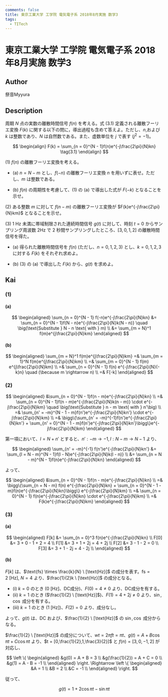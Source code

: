 ```yaml
---
comments: false
title: 東京工業大学 工学院 電気電子系 2018年8月実施 数学3
tags:
  - TITech
---
```

# 東京工業大学 工学院 電気電子系 2018年8月実施 数学3

## **Author**
祭音Myyura

## **Description**
周期 $N$ 点の実数の離散時間信号 $f(n)$ を考える。式 $(3.1)$ 定義される離散フーリエ変換 $F(k)$ に関する以下の問に，導出過程も含めて答えよ。ただし、$n$,および $k$ は整数であり、$N$ は自然数である。また、虚数単位を $j$ で表す $(j^2 = -1)$。

$$
\begin{align}
F(k) = \sum_{n = 0}^{N - 1}f(n)e^{-j\frac{2\pi}{N}kn} \tag{3.1}
\end{align}
$$

(1) $f(n)$ の離散フーリエ変換を考える。

- (a) $n = N - m$ とし、$f(-n)$ の離散フーリエ変換 $n$ を用いずに表せ。ただし、$m$ は整数である。
  
- (b) $f(n)$ の周期性を考慮して、(1) の (a) で導出した式が $F(-k)$ となることを示せ。

(2) ある整数 $m$ に対して $f(n - m)$ の離散フーリエ変換が $F(k)e^{-j\frac{2\pi}{N}km}$ となることを示せ。

(3) $1$ Hz 未満に帯域制限された連続時間信号 $g(t)$ に対して、時刻 $t = 0$ からサンプリング周波数 $2$Hz で $2$ 秒間サンプリングしたところ、$[3,0,1,2]$ の離散時間信号を得た。

- (a) 得られた離散時間信号を $f(n)$ (ただし、$n = 0,1,2,3$) とし、$k = 0,1,2,3$ に対する $F(k)$ をそれぞれ求めよ。
  
- (b) (3) の (a) で導出した $F(k)$ から、$g(t)$ を求めよ。

## **Kai** 
### (1)
#### (a)

$$
\begin{aligned}
\sum_{n = 0}^{N - 1} f(-n)e^{-j\frac{2\pi}{N}kn} &= \sum_{n = 0}^{N - 1}f(N - n)e^{-j\frac{2\pi}{N}k(N - n)} \quad \big(\text{Substitute } N - n \text{ with } m) \\
&= \sum_{m = N}^1 f(m)e^{j\frac{2\pi}{N}km}
\end{aligned}
$$

#### (b)

$$
\begin{aligned}
\sum_{m = N}^1 f(m)e^{j\frac{2\pi}{N}km} =& \sum_{m = 1}^N f(m)e^{j\frac{2\pi}{N}km} \\
=& \sum_{m = 0}^{N - 1} f(m) e^{j\frac{2\pi}{N}km} \\
=& \sum_{n = 0}^{N - 1} f(n) e^{-j\frac{2\pi}{N}(-k)n} \quad (\because m \rightarrow n) \\
=& F[-k]
\end{aligned}
$$

### (2)

$$
\begin{aligned}
&\sum_{n = 0}^{N - 1}f(n - m)e^{-j\frac{2\pi}{N}kn} \\
=& \sum_{n = 0}^{N - 1}f(n - m)e^{-j\frac{2\pi}{N}k(n - m)} \cdot e^{-j\frac{2\pi}{N}km} \quad \big(\text{Substitute } n - m \text{ with } n'\big) \\
=& \sum_{n' = -m}^{N - 1 - m}f(n')e^{-j\frac{2\pi}{N}kn'} \cdot e^{-j\frac{2\pi}{N}km} \\
=& \bigg\{\sum_{n' = -m}^{-1}f(n')e^{-j\frac{2\pi}{N}kn'} + \sum_{n' = 0}^{N - 1 - m}f(n')e^{-j\frac{2\pi}{N}kn'}\bigg\}e^{-j\frac{2\pi}{N}km}
\end{aligned}
$$

第一項において、$l = N + n'$ とすると、$n':-m \rightarrow - 1,l: N - m \rightarrow N - 1$ より、

$$
\begin{aligned}
\sum_{n' = -m}^{-1} f(n')e^{-j\frac{2\pi}{N}kn'} &= \sum_{l = N - m}^{N - 1}f(l - N)e^{-j\frac{2\pi}{N}k(l - n)} \\
&= \sum_{n = N - m}^{N - 1}f(n)e^{-j\frac{2\pi}{N}kn} 
\end{aligned}
$$

よって、

$$
\begin{aligned}
&\sum_{n = 0}^{N - 1}f(n - m)e^{-j\frac{2\pi}{N}kn} \\
=& \bigg\{\sum_{n = N - m} f(n) e^{-j\frac{2\pi}{N}kn} + \sum_{n = 0}^{N - 1 - m}f(n)e^{-j\frac{2\pi}{N}kn}\bigg\} e^{-j\frac{2\pi}{N}km} \\
=& \sum_{n = 0}^{N - 1} f(n)e^{-j\frac{2\pi}{N}kn} \cdot e^{-j\frac{2\pi}{N}km} \\
=& F(k)e^{-j\frac{2\pi}{N}km}
\end{aligned}
$$

### (3)
#### (a)

$$
\begin{aligned}
F[k] &= \sum_{n = 0}^3 f(n)e^{-j\frac{2\pi}{N}kn} \\
F[0] &= 3 + 0 - 1 + 2 = 4 \\
F[1] &= 3 + 1 + 2j = 4 + 2j \\
F[2] &= 3 - 1 - 2 = 0 \\
F[3] &= 3 + 1 - 2j = 4 - 2j \\
\end{aligned}
$$

#### (b)
$F[k]$ は、$\text{fs} \times \frac{k}{N} \ [\text{Hz}]$ の成分を表す。$\text{fs} = 2 \ [\text{Hz}]$, $N = 4$ より、$\frac{1}{2}k \ [\text{Hz}]$ の成分となる。

- (i) $k = 0$ のとき ($0 \ [\text{Hz}]$、DC成分)、$F(0) = 4 \neq 0$ より、DC成分を有する。
- (ii) $k = 1$ のとき ($\frac{1}{2} \ [\text{Hz}]$)、$F(1) = 4 + 2j \neq 0$ より、$\sin,\cos$ 成分を有する。
- (iii) $k = 1$ のとき ($1 \ [\text{Hz}]$)、$F(2) = 0$ より、成分なし。

よって、$g(t)$ は、DC および、$\frac{1}{2} \ [\text{Hz}]$ の $\sin,\cos$ 成分からなる。

$\frac{1}{2} \ [\text{Hz}]$ の成分について、$wt = 2\pi ft = \pi t$、$g(t) = A + B\cos\pi t + C\cos \pi t$ より、$t = [0,\frac{1}{2},1,\frac{3}{2}]$ と $f(n) = [3,0,-1,2]$ が対応し、

$$
\left \{
\begin{aligned}
&g(0) = A + B = 3 \\
&g(\frac{1}{2}) = A + C = 0 \\
&g(1) = A - B = -1 \\
\end{aligned}
\right. \Rightarrow 
\left \{
\begin{aligned}
&A = 1 \\
&B = 2 \\
&C = -1 \\
\end{aligned}
\right.
$$

従って、

$$
g(t) = 1 + 2\cos\pi t - \sin\pi t
$$